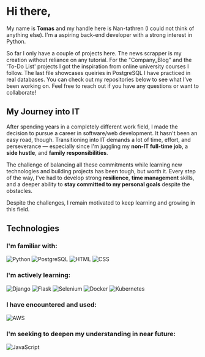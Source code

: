 # Hi there,

My name is **Tomas** and my handle here is Nan-tathren (I could not think of anything else). I'm a aspiring back-end developer with a strong interest in Python.

So far I only have a couple of projects here. The news scrapper is my creation without reliance on any tutorial. For the "Company_Blog" and the 'To-Do List' projects I got the inspiration from online university courses I follow. The last file showcases queiries in PostgreSQL I have practiced in real databases. 
You can check out my repositories below to see what I’ve been working on. Feel free to reach out if you have any questions or want to collaborate!

## My Journey into IT

After spending years in a completely different work field, I made the decision to pursue a career in software/web development. It hasn't been an easy road, though. Transitioning into IT demands a lot of time, effort, and perseverance — especially since I'm juggling my **non-IT full-time job**, a **side hustle**, and **family responsibilities**.

The challenge of balancing all these commitments while learning new technologies and building projects has been tough, but worth it. Every step of the way, I've had to develop strong **resilience**, **time management** skills, and a deeper ability to **stay committed to my personal goals** despite the obstacles.

Despite the challenges, I remain motivated to keep learning and growing in this field.

## Technologies

### I'm familiar with:
![Python](https://img.shields.io/badge/-Python-3776AB?logo=python&logoColor=white&style=for-the-badge)
![PostgreSQL](https://img.shields.io/badge/-PostgreSQL-336791?logo=postgresql&logoColor=white&style=for-the-badge)
![HTML](https://img.shields.io/badge/-HTML5-E34F26?logo=html5&logoColor=white&style=for-the-badge)
![CSS](https://img.shields.io/badge/-CSS3-1572B6?logo=css3&logoColor=white&style=for-the-badge)

### I'm actively learning:
![Django](https://img.shields.io/badge/-Django-092E20?logo=django&logoColor=white&style=for-the-badge)
![Flask](https://img.shields.io/badge/Flask-000000?style=for-the-badge&logo=flask&logoColor=white)
![Selenium](https://img.shields.io/badge/Selenium-43B02A?style=for-the-badge&logo=selenium&logoColor=white)
![Docker](https://img.shields.io/badge/-Docker-2496ED?logo=docker&logoColor=white&style=for-the-badge)
![Kubernetes](https://img.shields.io/badge/-Kubernetes-326CE5?logo=kubernetes&logoColor=white&style=for-the-badge)

### I have encountered and used:
![AWS](https://img.shields.io/badge/-AWS-232F3E?logo=amazon-aws&logoColor=white&style=for-the-badge)


### I'm seeking to deepen my understanding in near future:
![JavaScript](https://img.shields.io/badge/JavaScript-ES6-yellow)


